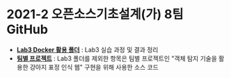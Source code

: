 # 2021-2 오픈소스기초설계(가) 8팀 GitHub

* [**Lab3 Docker 활용 폴더**](https://github.com/joongsukim/opensource-team8/tree/main/Lab3%20Docker%20%ED%99%9C%EC%9A%A9) : Lab3 실습 과정 및 결과 정리
* [**팀별 프로젝트**](https://github.com/joongsukim/opensource-team8) : Lab3 폴더를 제외한 항목은 팀별 프로젝트인 "객체 탐지 기술을 활용한 강아지 표정 인식 웹" 구현을 위해 사용한 소스 코드 
